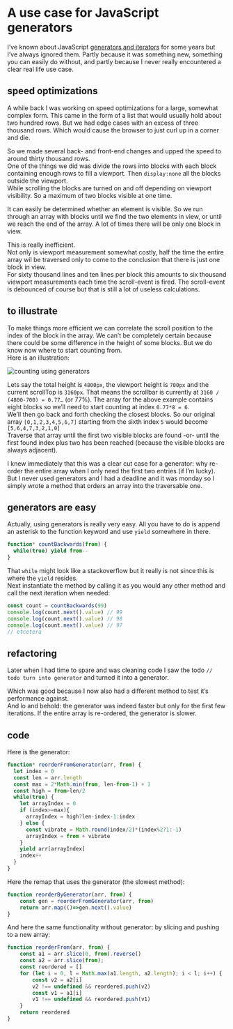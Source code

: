 <!--
  date: 2018-04-25
  modified: 2020-03-16
  slug: javascript-generators-iterators-use-case
  type: post
  header: Structure_Paris_les_Halles.jpg
  categories: code, JavaScript, skills
  tags: generators, iterators, speed
  description: I’ve always ignored JavaScript generators and iterators partly because I never really encountered a clear real life use case.
-->

# A use case for JavaScript generators

I’ve known about JavaScript [generators and iterators](https://developer.mozilla.org/en-US/docs/Web/JavaScript/Guide/Iterators_and_Generators) for some years but I’ve always ignored them. Partly because it was something new, something you can easily do without, and partly because I never really encountered a clear real life use case.

## speed optimizations

A while back I was working on speed optimizations for a large, somewhat complex form. This came in the form of a list that would usually hold about two hundred rows. But we had edge cases with an excess of three thousand rows. Which would cause the browser to just curl up in a corner and die.

So we made several back- and front-end changes and upped the speed to around thirty thousand rows.  
One of the things we did was divide the rows into blocks with each block containing enough rows to fill a viewport. Then `display:none` all the blocks outside the viewport.  
While scrolling the blocks are turned on and off depending on viewport visibility. So a maximum of two blocks visible at one time.

It can easily be determined whether an element is visible. So we run through an array with blocks until we find the two elements in view, or until we reach the end of the array. A lot of times there will be only one block in view.

This is really inefficient.  
Not only is viewport measurement somewhat costly, half the time the entire array wil be traversed only to come to the conclusion that there is just one block in view.  
For sixty thousand lines and ten lines per block this amounts to six thousand viewport measurements each time the scroll-event is fired. The scroll-event is debounced of course but that is still a lot of useless calculations.

## to illustrate

To make things more efficient we can correlate the scroll position to the index of the block in the array. We can’t be completely certain because there could be some difference in the height of some blocks. But we do know now where to start counting from.  
Here is an illustration:

![counting using generators](https://res.cloudinary.com/dn1rmdjs5/image/upload/v1566568756/rv/untitled-2.svg)

Lets say the total height is `4800px`, the viewport height is `700px` and the current scrollTop is `3160px`. That means the scrollbar is currently at `3160 / (4800-700) = 0.77…` (or 77%). The array for the above example contains eight blocks so we’ll need to start counting at index `0.77*8 = 6`.  
We’ll then go back and forth checking the closest blocks. So our original array `[0,1,2,3,4,5,6,7]` starting from the sixth index `5` would become `[5,6,4,7,3,2,1,0]`  
Traverse that array until the first two visible blocks are found -or- until the first found index plus two has been reached (because the visible blocks are always adjacent).

I knew immediately that this was a clear cut case for a generator: why re-order the entire array when I only need the first two entries (if I’m lucky).  
But I never used generators and I had a deadline and it was monday so I simply wrote a method that orders an array into the traversable one.

## generators are easy

Actually, using generators is really very easy. All you have to do is append an asterisk to the function keyword and use `yield` somewhere in there.

```javascript
function* countBackwards(from) {
  while(true) yield from--
}
```

That `while` might look like a stackoverflow but it really is not since this is where the `yield` resides.  
Next instantiate the method by calling it as you would any other method and call the next iteration when needed:

```javascript
const count = countBackwards(99)
console.log(count.next().value) // 99
console.log(count.next().value) // 98
console.log(count.next().value) // 97
// etcetera
```

## refactoring

Later when I had time to spare and was cleaning code I saw the todo `// todo turn into generator` and turned it into a generator.

Which was good because I now also had a different method to test it’s performance against.  
And lo and behold: the generator was indeed faster but only for the first few iterations. If the entire array is re-ordered, the generator is slower.

## code

Here is the generator:

```javascript
function* reorderFromGenerator(arr, from) {  
  let index = 0  
  const len = arr.length  
  const max = 2*Math.min(from, len-from-1) + 1  
  const high = from>len/2  
  while(true) {  
    let arrayIndex = 0  
    if (index>=max){  
      arrayIndex = high?len-index-1:index  
    } else {  
      const vibrate = Math.round(index/2)*(index%2?1:-1)  
      arrayIndex = from + vibrate  
    }  
    yield arr[arrayIndex]  
    index++  
  }  
}  
```

Here the remap that uses the generator (the slowest method):

```javascript
function reorderByGenerator(arr, from) {  
    const gen = reorderFromGenerator(arr, from)  
    return arr.map(()=>gen.next().value)  
}  
```

And here the same functionality without generator: by slicing and pushing to a new array:

```javascript
function reorderFrom(arr, from) {  
    const a1 = arr.slice(0, from).reverse()  
    const a2 = arr.slice(from);  
    const reordered = []  
    for (let i = 0, l = Math.max(a1.length, a2.length); i < l; i++) {  
        const v2 = a2[i]  
        v2 !== undefined && reordered.push(v2)  
        const v1 = a1[i]  
        v1 !== undefined && reordered.push(v1)  
    }  
    return reordered  
}
```
